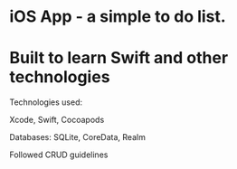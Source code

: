 # iOS App - a simple to do list.

# Built to learn Swift and other technologies


Technologies used:

Xcode, Swift, Cocoapods



Databases:
SQLite, CoreData, Realm

Followed CRUD guidelines
